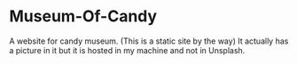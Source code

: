 # Museum-Of-Candy
A website for candy museum. (This is a static site by the way)
It actually has a picture in it but it is hosted in my machine and not in Unsplash.

